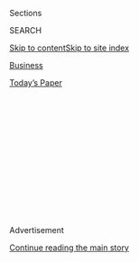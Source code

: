 <div id="app">

<div>

<div>

<div>

<div class="NYTAppHideMasthead css-1q2w90k e1suatyy0">

<div class="section css-ui9rw0 e1suatyy2">

<div class="css-eph4ug er09x8g0">

<div class="css-6n7j50">

</div>

<span class="css-1dv1kvn">Sections</span>

<div class="css-10488qs">

<span class="css-1dv1kvn">SEARCH</span>

</div>

[Skip to content](#site-content)[Skip to site
index](#site-index)

</div>

<div id="masthead-section-label" class="css-1wr3we4 eaxe0e00">

[Business](https://www.nytimes.com/section/business)

</div>

<div class="css-10698na e1huz5gh0">

</div>

</div>

<div id="masthead-bar-one" class="section hasLinks css-15hmgas e1csuq9d3">

<div class="css-uqyvli e1csuq9d0">

</div>

<div class="css-1uqjmks e1csuq9d1">

</div>

<div class="css-9e9ivx">

[](https://myaccount.nytimes.com/auth/login?response_type=cookie&client_id=vi)

</div>

<div class="css-1bvtpon e1csuq9d2">

[Today’s
Paper](https://www.nytimes.com/section/todayspaper)

</div>

</div>

</div>

</div>

<div data-aria-hidden="false">

<div id="site-content" data-role="main">

<div>

<div class="css-1aor85t" style="opacity:0.000000001;z-index:-1;visibility:hidden">

<div class="css-1hqnpie">

<div class="css-epjblv">

<span class="css-17xtcya">[Business](/section/business)</span><span class="css-x15j1o">|</span><span class="css-fwqvlz">U.S.
Said to Extend Reprieve for
Huawei</span>

</div>

<div class="css-k008qs">

<div class="css-1iwv8en">

<span class="css-18z7m18"></span>

<div>

</div>

</div>

<span class="css-1n6z4y">https://nyti.ms/376z6yp</span>

<div class="css-1705lsu">

<div class="css-4xjgmj">

<div class="css-4skfbu" data-role="toolbar" data-aria-label="Social Media Share buttons, Save button, and Comments Panel with current comment count" data-testid="share-tools">

  - 
  - 
  - 
  - 
    
    <div class="css-6n7j50">
    
    </div>

  - 

</div>

</div>

</div>

</div>

</div>

</div>

<div id="NYT_TOP_BANNER_REGION" class="css-13pd83m">

</div>

<div id="top-wrapper" class="css-1sy8kpn">

<div id="top-slug" class="css-l9onyx">

Advertisement

</div>

[Continue reading the main
story](#after-top)

<div class="ad top-wrapper" style="text-align:center;height:100%;display:block;min-height:250px">

<div id="top" class="place-ad" data-position="top" data-size-key="top">

</div>

</div>

<div id="after-top">

</div>

</div>

<div>

<div id="sponsor-wrapper" class="css-1hyfx7x">

<div id="sponsor-slug" class="css-19vbshk">

Supported by

</div>

[Continue reading the main
story](#after-sponsor)

<div id="sponsor" class="ad sponsor-wrapper" style="text-align:center;height:100%;display:block">

</div>

<div id="after-sponsor">

</div>

</div>

<div class="css-186x18t">

</div>

<div class="css-1vkm6nb ehdk2mb0">

# U.S. Said to Extend Reprieve for Huawei

</div>

The Trump administration is set to extend a license that will allow
American companies to continue doing business with the Chinese telecom
giant Huawei.

<div class="css-79elbk" data-testid="photoviewer-wrapper">

<div class="css-z3e15g" data-testid="photoviewer-wrapper-hidden">

</div>

<div class="css-1a48zt4 ehw59r15" data-testid="photoviewer-children">

![<span class="css-16f3y1r e13ogyst0" data-aria-hidden="true">Huawei at
an expo last month in
Beijing.</span><span class="css-cnj6d5 e1z0qqy90" itemprop="copyrightHolder"><span class="css-1ly73wi e1tej78p0">Credit...</span><span><span>Mark
Schiefelbein/Associated
Press</span></span></span>](https://static01.nyt.com/images/2019/11/15/business/15dc-huawei1/15dc-huawei1-articleLarge.jpg?quality=75&auto=webp&disable=upscale)

</div>

</div>

<div class="css-18e8msd">

<div class="css-vp77d3 epjyd6m0">

<div class="css-hus3qt ey68jwv0" data-aria-hidden="true">

[![Ana
Swanson](https://static01.nyt.com/images/2018/12/10/multimedia/author-ana-swanson/author-ana-swanson-thumbLarge.png
"Ana Swanson")](https://www.nytimes.com/by/ana-swanson)

</div>

<div class="css-1baulvz">

By [<span class="css-1baulvz last-byline" itemprop="name">Ana
Swanson</span>](https://www.nytimes.com/by/ana-swanson)

</div>

</div>

  - 
    
    <div class="css-ld3wwf e16638kd2">
    
    Nov. 15,
    2019
    
    </div>

  - 
    
    <div class="css-4xjgmj">
    
    <div class="css-d8bdto" data-role="toolbar" data-aria-label="Social Media Share buttons, Save button, and Comments Panel with current comment count" data-testid="share-tools">
    
      - 
      - 
      - 
      - 
        
        <div class="css-6n7j50">
        
        </div>
    
      - 
    
    </div>
    
    </div>

</div>

</div>

<div class="section meteredContent css-1r7ky0e" name="articleBody" itemprop="articleBody">

<div class="css-1fanzo5 StoryBodyCompanionColumn">

<div class="css-53u6y8">

WASHINGTON — The Trump administration is set to once again [extend a
license](https://www.nytimes.com/2019/08/19/us/politics/huawei-trump.html)
that will allow American companies to continue doing business with
Huawei, the Chinese telecom giant, people familiar with the
deliberations said.

The fate of Huawei has hung in the balance for many months, as the Trump
administration has deliberated over how to treat a company many American
officials consider a national security risk, but the Chinese government
views as central to its technology ambitions. While the company’s future
is not technically a part of trade talks between the two countries,
President Trump has brought Huawei up as a potential bargaining chip in
a long-running trade war.

In May, the Commerce Department placed Huawei, which constructs advanced
5G networks that will be central to the next generation of wireless
communication, on a blacklist that banned the firm from buying American
products without government approval.

The ban posed problems for rural telecommunications companies in the
United States, which rely on Huawei for parts and equipment as well as
American companies that depend on selling to the Chinese firm. To give
them time to adjust to the new order, the Commerce Department issued a
general reprieve that allowed companies to continue to do business with
Huawei for a short time.

</div>

</div>

<div class="css-1fanzo5 StoryBodyCompanionColumn">

<div class="css-53u6y8">

That reprieve is set to expire on Monday, but the administration is
expected to extend it for a period of time. It would be the third time
an extension is granted. However, the decision could change given
continuing trade discussions between the United States and China.

Chinese negotiators have repeatedly pressed their American counterparts
to lift sanctions on Huawei, and are likely to view a temporary reprieve
as a good will gesture in the trade talks, which are at a critical
point.

Washington and Beijing are trying to reach a “Phase 1” trade agreement
that would resolve some of the administration’s concerns about China’s
economic practices. Mr. Trump announced last month that the United
States had [reached a preliminary
agreement](https://www.nytimes.com/2019/10/11/business/economy/us-china-trade-deal.html?module=inline)with
the Chinese. But in recent weeks, the countries now appear further from
signing an agreement than he initially suggested.

The administration is also under pressure from companies that sell
components to Huawei, and the telecommunications companies that buy
Huawei equipment. In an interview on Monday with Fox Business Network,
the commerce secretary, Wilbur Ross, said past reprieves were intended
to allow rural telecom companies in the United States “to continue to
function.”

“They unfortunately are very dependent on Huawei for 3G and 4G,” he
said. “There are enough problems with telephone service in the rural
communities; we don’t want to knock them out. So, one of the main
purposes of the temporary general licenses is to let those rural guys
continue to operate.”

</div>

</div>

<div class="css-1fanzo5 StoryBodyCompanionColumn">

<div class="css-53u6y8">

Huawei declined to comment. The news of the license’s extension [was
first
reported](https://www.politico.com/news/2019/11/14/huawei-trade-waiver-070982)
by Politico.

The Trump administration is also separately considering product-specific
licenses that would allow select companies to supply nonsensitive goods
to Huawei, despite the blanket ban.

People familiar with the matter said Mr. Trump [had given the green
light in early
October](https://www.nytimes.com/2019/10/09/us/politics/trump-huawei-trade.html)
for those licenses to be approved. But progress toward a Phase 1 trade
deal between the United States and China stalled in subsequent weeks,
and those licenses were not issued.

Their timing is now the subject of internal debate in the Trump
administration, and likely contingent on China and the United States
signing [a Phase 1 trade deal that is still
uncertain](https://www.nytimes.com/2019/11/12/business/trump-trade-economy.html).

The Federal Communications Commission is expected to vote next week on a
measure that would ban companies from spending federal subsidies on
equipment made by Huawei or ZTE, another Chinese telecom company.
Carriers serving rural areas, which have bought Huawei gear because it
is cheaper than non-Chinese alternatives, have [said they are
worried](https://www.nytimes.com/2019/05/25/technology/huawei-rural-wireless-service.html?module=inline)
that the proposal will harm their businesses.

Ajit Pai, the commission’s chairman, said in a statement last month that
as providers put into place the next generation of wireless technology,
the agency could not ignore the chance “that the Chinese government will
seek to exploit network vulnerabilities in order to engage in
espionage.”

When asked last month about Huawei’s relationship to the Phase 1 trade
deal he had announced with China, Mr. Trump said, “We haven’t discussed
Huawei, relative to this deal.” A few minutes later, he added: “Well,
we’re going to see what happens. We’re going to be discussing that in
Phase 2.”

David McCabe contributed reporting.

</div>

</div>

</div>

<div>

</div>

<div>

</div>

<div>

</div>

<div>

<div id="bottom-wrapper" class="css-1ede5it">

<div id="bottom-slug" class="css-l9onyx">

Advertisement

</div>

[Continue reading the main
story](#after-bottom)

<div id="bottom" class="ad bottom-wrapper" style="text-align:center;height:100%;display:block;min-height:90px">

</div>

<div id="after-bottom">

</div>

</div>

</div>

</div>

</div>

## Site Index

<div>

</div>

## Site Information Navigation

  - [© <span>2020</span> <span>The New York Times
    Company</span>](https://help.nytimes.com/hc/en-us/articles/115014792127-Copyright-notice)

<!-- end list -->

  - [NYTCo](https://www.nytco.com/)
  - [Contact
    Us](https://help.nytimes.com/hc/en-us/articles/115015385887-Contact-Us)
  - [Work with us](https://www.nytco.com/careers/)
  - [Advertise](https://nytmediakit.com/)
  - [T Brand Studio](http://www.tbrandstudio.com/)
  - [Your Ad
    Choices](https://www.nytimes.com/privacy/cookie-policy#how-do-i-manage-trackers)
  - [Privacy](https://www.nytimes.com/privacy)
  - [Terms of
    Service](https://help.nytimes.com/hc/en-us/articles/115014893428-Terms-of-service)
  - [Terms of
    Sale](https://help.nytimes.com/hc/en-us/articles/115014893968-Terms-of-sale)
  - [Site
    Map](https://spiderbites.nytimes.com)
  - [Help](https://help.nytimes.com/hc/en-us)
  - [Subscriptions](https://www.nytimes.com/subscription?campaignId=37WXW)

</div>

</div>

</div>

</div>
